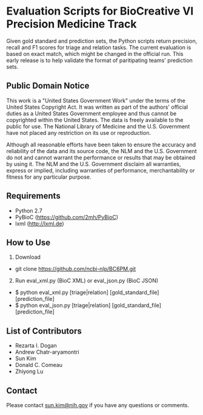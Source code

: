# Evaluation Scripts for BioCreative VI Precision Medicine Track #

Given gold standard and prediction sets, the Python scripts return
precision, recall and F1 scores for triage and relation tasks.
The current evaluation is based on exact match, which might be changed
in the official run. This early release is to help validate the format
of paritipating teams' prediction sets.

## Public Domain Notice ##

This work is a "United States Government Work" under the terms of the
United States Copyright Act. It was written as part of the authors'
official duties as a United States Government employee and thus cannot
be copyrighted within the United States. The data is freely available
to the public for use. The National Library of Medicine and the U.S.
Government have not placed any restriction on its use or reproduction.

Although all reasonable efforts have been taken to ensure the accuracy
and reliability of the data and its source code, the NLM and the
U.S. Government do not and cannot warrant the performance or results
that may be obtained by using it. The NLM and the U.S. Government
disclaim all warranties, express or implied, including warranties of
performance, merchantability or fitness for any particular purpose.

## Requirements ##

- Python 2.7
- PyBioC (https://github.com/2mh/PyBioC)
- lxml (http://lxml.de)

## How to Use ##

1. Download
  * git clone https://github.com/ncbi-nlp/BC6PM.git

2. Run eval_xml.py (BioC XML) or eval_json.py (BioC JSON)
  * $ python eval_xml.py [triage|relation] [gold_standard_file] [prediction_file]
  * $ python eval_json.py [triage|relation] [gold_standard_file] [prediction_file]

## List of Contributors ##

- Rezarta I. Dogan
- Andrew Chatr-aryamontri
- Sun Kim
- Donald C. Comeau
- Zhiyong Lu

## Contact ##

Please contact sun.kim@nih.gov if you have any questions or comments.
